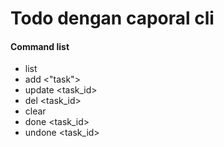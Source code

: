 # Todo dengan caporal cli

#### Command list
* list
* add <"task">
* update <task_id>
* del <task_id>
* clear
* done <task_id>
* undone <task_id>

